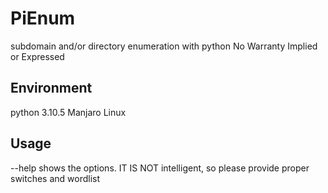 # PiEnum
subdomain and/or directory enumeration with python
No Warranty Implied or Expressed

## Environment
python 3.10.5
Manjaro Linux

## Usage
--help shows the options. IT IS NOT intelligent, so please provide proper switches and wordlist
